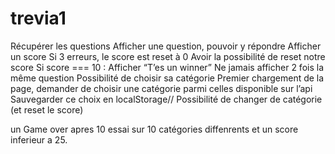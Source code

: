 # trevia1



Récupérer les questions
Afficher une question, pouvoir y répondre
Afficher un score
Si 3 erreurs, le score est reset à 0
Avoir la possibilité de reset notre score
Si score === 10 : Afficher “T’es un winner”
Ne jamais afficher 2 fois la même question
Possibilité de choisir sa catégorie
Premier chargement de la page, demander de choisir une catégorie parmi celles disponible sur l’api
Sauvegarder ce choix en localStorage//
Possibilité de changer de catégorie (et reset le score)

 un Game over apres 10 essai sur 10 catégories diffenrents et un score inferieur a 25.
